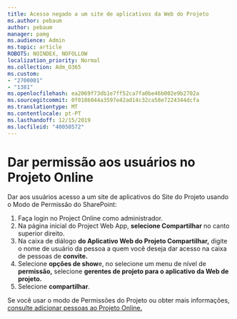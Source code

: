 ```yaml
---
title: Acesso negado a um site de aplicativos da Web do Projeto
ms.author: pebaum
author: pebaum
manager: pamg
ms.audience: Admin
ms.topic: article
ROBOTS: NOINDEX, NOFOLLOW
localization_priority: Normal
ms.collection: Adm_O365
ms.custom:
- "2700001"
- "1381"
ms.openlocfilehash: ea2069f73db1e7ff52ca7fa0be46b002e9b2702a
ms.sourcegitcommit: 0f0186044a3597e42ad14c32ca58e7224344dcfa
ms.translationtype: MT
ms.contentlocale: pt-PT
ms.lasthandoff: 12/15/2019
ms.locfileid: "40050572"
---
```

# <a name="give-users-permissions-in-project-online"></a>Dar permissão aos usuários no Projeto Online

Dar aos usuários acesso a um site de aplicativos do Site do Projeto usando o Modo de Permissão do SharePoint:

1. Faça login no Project Online como administrador.
2. Na página inicial do Project Web App, **selecione Compartilhar** no canto superior direito.
3. Na caixa de diálogo **do Aplicativo Web do Projeto Compartilhar,** digite o nome de usuário da pessoa a quem você deseja dar acesso na caixa de pessoas de **convite.**
4. Selecione **opções de show**e, no selecione um menu de nível de **permissão,** selecione **gerentes de projeto para o aplicativo da Web de projeto.**
5. Selecione **compartilhar**.

Se você usar o modo de Permissões do Projeto ou obter mais informações, [consulte adicionar pessoas ao Projeto Online.](https://docs.microsoft.com/projectonline/step-2-add-people-to-project-online)
